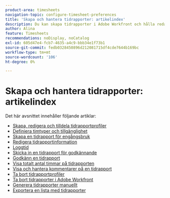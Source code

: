 ```yaml
---
product-area: timesheets
navigation-topic: configure-timesheet-preferences
title: 'Skapa och hantera tidrapporter: artikelindex'
description: Du kan skapa tidrapporter i Adobe Workfront och hålla reda på hur länge du ska arbeta. Läs mer om hur du skapar, redigerar och hanterar tidrapporter i följande artiklar.
author: Alina
feature: Timesheets
recommendations: noDisplay, noCatalog
exl-id: 605d47e4-fcb7-4635-a4c9-bbb34e1f73b1
source-git-commit: fedb0328450896d212081715df4cde7644b169bc
workflow-type: tm+mt
source-wordcount: '106'
ht-degree: 0%

---
```


# Skapa och hantera tidrapporter: artikelindex

<!-- Audited: 4/2025 -->

Det här avsnittet innehåller följande artiklar:

* [Skapa, redigera och tilldela tidrapportprofiler](../../timesheets/create-and-manage-timesheets/create-timesheet-profiles.md)
* [Definiera timtyper och tillgänglighet](../../timesheets/create-and-manage-timesheets/define-hour-types-and-availability.md)
* [Skapa en tidrapport för engångsbruk](../../timesheets/create-and-manage-timesheets/create-tmshts.md)
* [Redigera tidrapportinformation](../../timesheets/create-and-manage-timesheets/edit-timesheets.md)
* [Loggtid](../../timesheets/create-and-manage-timesheets/log-time.md)
* [Skicka in en tidrapport för godkännande](../../timesheets/create-and-manage-timesheets/submit-timesheet-for-approval.md)
* [Godkänn en tidrapport](../../timesheets/create-and-manage-timesheets/timesheet-approvals.md)
* [Visa totalt antal timmar på tidrapporten](../../timesheets/create-and-manage-timesheets/view-total-hours-timesheets.md)
* [Visa och hantera kommentarer på en tidrapport](../../timesheets/create-and-manage-timesheets/view-and-manage-comments-timesheets.md)
* [Ta bort tidrapportprofiler](../../timesheets/create-and-manage-timesheets/delete-timesheet-profiles.md)
* [Ta bort tidrapporter i Adobe Workfront](../../timesheets/create-and-manage-timesheets/delete-timesheets.md)
* [Generera tidrapporter manuellt](../../timesheets/create-and-manage-timesheets/manually-generate-timesheets.md)
* [Exportera en lista med tidrapporter](../../timesheets/create-and-manage-timesheets/export-timesheets.md)
